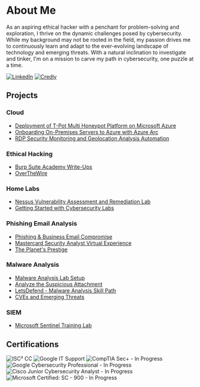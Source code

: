 # About Me


As an aspiring ethical hacker with a penchant for problem-solving and exploration, I thrive on the dynamic challenges posed by cybersecurity. While my background may not be rooted in the field, my passion drives me to continuously learn and adapt to the ever-evolving landscape of technology and emerging threats. With a natural inclination to investigate and tinker, I'm on a mission to carve my path in cybersecurity, one puzzle at a time.

[![LinkedIn](https://img.shields.io/badge/LinkedIn-Connect-blue?style=flat-square&logo=linkedin)](https://www.linkedin.com/in/acibojbp/)
[![Credly](https://img.shields.io/badge/Credly-Achievements-orange?style=flat-square&logo=credly)](https://www.credly.com/users/judeacibo/)


## Projects

### Cloud

- [Deployment of T-Pot Multi Honeypot Platform on Microsoft Azure](https://github.com/acibojbp/Azure-Honeypot)  
- [Onboarding On-Premises Servers to Azure with Azure Arc](https://github.com/acibojbp/Azure-Arc)  
- [RDP Security Monitoring and Geolocation Analysis Automation](https://github.com/acibojbp/Failed-RDP-World-Map)  

### Ethical Hacking

- [Burp Suite Academy Write-Ups](https://github.com/acibojbp/Burp-Suite-Academy)  
- [OverTheWire](https://github.com/acibojbp/OverTheWire)

### Home Labs

- [Nessus Vulnerability Assessment and Remediation Lab](https://github.com/acibojbp/Vulnerability-Assessment-Lab)  
- [Getting Started with Cybersecurity Labs](https://github.com/acibojbp/Cybersecurity-Labs-Setup)

### Phishing Email Analysis

- [Phishing & Business Email Compromise](https://github.com/acibojbp/RangeForce-Phishing)  
- [Mastercard Security Analyst Virtual Experience](https://github.com/acibojbp/Mastercard-Phishing)  
- [The Planet's Prestige](https://github.com/acibojbp/BTLO-Writeups/blob/main/Challenges/the-planets-prestige.md)

### Malware Analysis
- [Malware Analysis Lab Setup](https://github.com/acibojbp/Malware-Analysis-Lab-Setup)
- [Analyze the Suspicious Attachment](https://github.com/acibojbp/RangeForce-Phishing/blob/main/Modules/Module-5.md#analyze-the-suspicious-attachment)
- [LetsDefend - Malware Analysis Skill Path](https://github.com/acibojbp/LetsDefend/blob/main/Malware-Analysis/README.md)
- [CVEs and Emerging Threats](https://github.com/acibojbp/RangeForce-Community/blob/main/CVEs/README.md)

### SIEM

- [Microsoft Sentinel Training Lab](https://github.com/acibojbp/Azure-Sentinel-Training-Lab)  

## Certifications

![ISC² CC](https://img.shields.io/badge/ISC%C2%B2%20CC-Certified-blue?style=flat-square&logo=isc2)
![Google IT Support](https://img.shields.io/badge/Google%20IT%20Support%20Professional-Certified-green?style=flat-square&logo=google)
![CompTIA Sec+ - In Progress](https://img.shields.io/badge/CompTIA%20Sec%2B-In%20Progress-yellow?style=flat-square&logo=comptia)
![Google Cybersecurity Professional - In Progress](https://img.shields.io/badge/Google%20Cybersecurity%20Professional-In%20Progress-yellow?style=flat-square&logo=google)
![Cisco Junior Cybersecurity Analyst - In Progress](https://img.shields.io/badge/Cisco%20Junior%20Cybersecurity%20Analyst-In%20Progress-yellow?style=flat-square&logo=cisco)
![Microsoft Certified: SC - 900 - In Progress](https://img.shields.io/badge/Microsoft%20Certified%3A%20SC%20--%20900-In%20Progress-yellow?style=flat-square&logo=microsoft)

<!--
**acibojbp/acibojbp** is a ✨ _special_ ✨ repository because its `README.md` (this file) appears on your GitHub profile.

Here are some ideas to get you started:

- 🔭 I’m currently working on ...
- 🌱 I’m currently learning ...
- 👯 I’m looking to collaborate on ...
- 🤔 I’m looking for help with ...
- 💬 Ask me about ...
- 📫 How to reach me: ...
- 😄 Pronouns: ...
- ⚡ Fun fact: ...
-->
